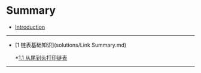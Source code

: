 # Summary

* [Introduction](README.md)

---

* [1 链表基础知识](solutions/Link Summary.md)

	*[1.1 从尾到头打印链表](solutions/printListFromTailToHead.md)

---